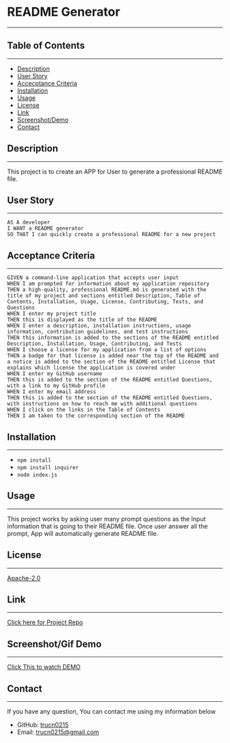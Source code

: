 
  # README Generator
- - - -

  ## Table of Contents
  - - - -
  - [Description](#Description)
  - [User Story](#User-Story)
  - [Accecptance Criteria](#Acceptance-Criteria)
  - [Installation](#Installation)
  - [Usage](#Usage)
  - [License](#License)
  - [Link](#Link)
  - [Screenshot/Demo](#Screenshot/Gif-Demo)
  - [Contact](#Contact)

  ## Description
  - - - -
  This project is to create an APP for User to generate a professional README file.

  ## User Story
  - - - -
  ```
  AS A developer
I WANT a README generator
SO THAT I can quickly create a professional README for a new project

  ```

  ## Acceptance Criteria
  - - - -
  ```
  GIVEN a command-line application that accepts user input
WHEN I am prompted for information about my application repository
THEN a high-quality, professional README.md is generated with the title of my project and sections entitled Description, Table of Contents, Installation, Usage, License, Contributing, Tests, and Questions
WHEN I enter my project title
THEN this is displayed as the title of the README
WHEN I enter a description, installation instructions, usage information, contribution guidelines, and test instructions
THEN this information is added to the sections of the README entitled Description, Installation, Usage, Contributing, and Tests
WHEN I choose a license for my application from a list of options
THEN a badge for that license is added near the top of the README and a notice is added to the section of the README entitled License that explains which license the application is covered under
WHEN I enter my GitHub username
THEN this is added to the section of the README entitled Questions, with a link to my GitHub profile
WHEN I enter my email address
THEN this is added to the section of the README entitled Questions, with instructions on how to reach me with additional questions
WHEN I click on the links in the Table of Contents
THEN I am taken to the corresponding section of the README

  ```

  ## Installation
  - - - -
  - `npm install`
  - `npm install inquirer`
  - `node index.js`

  ## Usage
  - - - -
  This project works by asking user many prompt questions as the Input information that is going to their README file. Once user answer all the prompt, App will automatically generate README file.

  ## License
  - - - -
  [Apache-2.0](https://opensource.org/licenses/Apache-2.0)

  ## Link
  - - - -
  [Click here for Project Repo](https://github.com/trucn0215/TN-Professional-README-Generator)

  ## Screenshot/Gif Demo
  - - - -
  [Click This to watch DEMO](https://youtu.be/p8b8kjuI-eU)

  ## Contact
  - - - -
  If you have any question, You can contact me using my information below
  - GitHub: [trucn0215](https://github.com/trucn0215)
  - Email: trucn0215@gmail.com
  